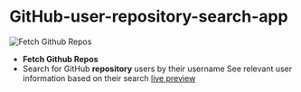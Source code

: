 # GitHub-user-repository-search-app
![Fetch Github Repos](https://photos.app.goo.gl/xaV3TqsYyw4vY9vt5)
- **Fetch Github Repos**
- Search for GitHub **repository** users by their username See relevant user information based on their search
[live preview](https://git-hub-user-repository-search-app.vercel.app/)
